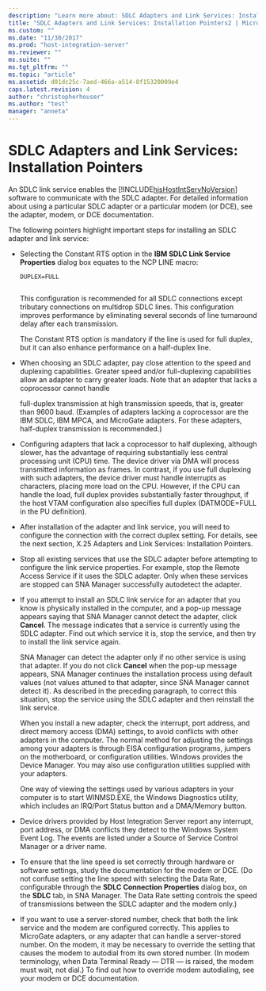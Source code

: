```yaml
---
description: "Learn more about: SDLC Adapters and Link Services: Installation Pointers"
title: "SDLC Adapters and Link Services: Installation Pointers2 | Microsoft Docs"
ms.custom: ""
ms.date: "11/30/2017"
ms.prod: "host-integration-server"
ms.reviewer: ""
ms.suite: ""
ms.tgt_pltfrm: ""
ms.topic: "article"
ms.assetid: d01dc25c-7aed-466a-a514-8f15320009e4
caps.latest.revision: 4
author: "christopherhouser"
ms.author: "test"
manager: "anneta"
---
```

# SDLC Adapters and Link Services: Installation Pointers
An SDLC link service enables the [!INCLUDE[hisHostIntServNoVersion](../includes/hishostintservnoversion-md.md)] software to communicate with the SDLC adapter. For detailed information about using a particular SDLC adapter or a particular modem (or DCE), see the adapter, modem, or DCE documentation.  
  
 The following pointers highlight important steps for installing an SDLC adapter and link service:  
  
-   Selecting the Constant RTS option in the **IBM SDLC Link Service Properties** dialog box equates to the NCP LINE macro:  
  
    ```  
    DUPLEX=FULL  
  
    ```  
  
     This configuration is recommended for all SDLC connections except tributary connections on multidrop SDLC lines. This configuration improves performance by eliminating several seconds of line turnaround delay after each transmission.  
  
     The Constant RTS option is mandatory if the line is used for full duplex, but it can also enhance performance on a half-duplex line.  
  
-   When choosing an SDLC adapter, pay close attention to the speed and duplexing capabilities. Greater speed and/or full-duplexing capabilities allow an adapter to carry greater loads. Note that an adapter that lacks a coprocessor cannot handle  
  
     full-duplex transmission at high transmission speeds, that is, greater than 9600 baud. (Examples of adapters lacking a coprocessor are the IBM SDLC, IBM MPCA, and MicroGate adapters. For these adapters, half-duplex transmission is recommended.)  
  
-   Configuring adapters that lack a coprocessor to half duplexing, although slower, has the advantage of requiring substantially less central processing unit (CPU) time. The device driver via DMA will process transmitted information as frames. In contrast, if you use full duplexing with such adapters, the device driver must handle interrupts as characters, placing more load on the CPU. However, if the CPU can handle the load, full duplex provides substantially faster throughput, if the host VTAM configuration also specifies full duplex (DATMODE=FULL in the PU definition).  
  
-   After installation of the adapter and link service, you will need to configure the connection with the correct duplex setting. For details, see the next section, X.25 Adapters and Link Services: Installation Pointers.  
  
-   Stop all existing services that use the SDLC adapter before attempting to configure the link service properties. For example, stop the Remote Access Service if it uses the SDLC adapter. Only when these services are stopped can SNA Manager successfully autodetect the adapter.  
  
-   If you attempt to install an SDLC link service for an adapter that you know is physically installed in the computer, and a pop-up message appears saying that SNA Manager cannot detect the adapter, click **Cancel**. The message indicates that a service is currently using the SDLC adapter. Find out which service it is, stop the service, and then try to install the link service again.  
  
     SNA Manager can detect the adapter only if no other service is using that adapter. If you do not click **Cancel** when the pop-up message appears, SNA Manager continues the installation process using default values (not values attuned to that adapter, since SNA Manager cannot detect it). As described in the preceding paragraph, to correct this situation, stop the service using the SDLC adapter and then reinstall the link service.  
  
     When you install a new adapter, check the interrupt, port address, and direct memory access (DMA) settings, to avoid conflicts with other adapters in the computer. The normal method for adjusting the settings among your adapters is through EISA configuration programs, jumpers on the motherboard, or configuration utilities. Windows provides the Device Manager. You may also use configuration utilities supplied with your adapters.  
  
     One way of viewing the settings used by various adapters in your computer is to start WINMSD.EXE, the Windows Diagnostics utility, which includes an IRQ/Port Status button and a DMA/Memory button.  
  
-   Device drivers provided by Host Integration Server report any interrupt, port address, or DMA conflicts they detect to the Windows System Event Log. The events are listed under a Source of Service Control Manager or a driver name.  
  
-   To ensure that the line speed is set correctly through hardware or software settings, study the documentation for the modem or DCE. (Do not confuse setting the line speed with selecting the Data Rate, configurable through the **SDLC Connection Properties** dialog box, on the **SDLC** tab, in SNA Manager. The Data Rate setting controls the speed of transmissions between the SDLC adapter and the modem only.)  
  
-   If you want to use a server-stored number, check that both the link service and the modem are configured correctly. This applies to MicroGate adapters, or any adapter that can handle a server-stored number. On the modem, it may be necessary to override the setting that causes the modem to autodial from its own stored number. (In modem terminology, when Data Terminal Ready — DTR — is raised, the modem must wait, not dial.) To find out how to override modem autodialing, see your modem or DCE documentation.
